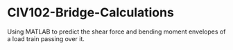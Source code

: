 # CIV102-Bridge-Calculations
Using MATLAB to predict the shear force and bending moment envelopes of a load train passing over it.
